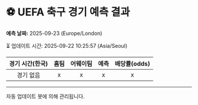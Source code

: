 # ⚽️ UEFA 축구 경기 예측 결과

**예측 날짜:** 2025-09-23 (Europe/London)

⏳ 업데이트 시간: 2025-09-22 10:25:57 (Asia/Seoul)

| 경기 시간(한국) | 홈팀 | 어웨이팀 | 예측 | 배당률(odds) |
|:-------------:|:-----:|:-------:|:-----:|:------------:|
| 경기 없음 | x | x | x | x |

---
자동 업데이트 봇에 의해 관리됩니다.
